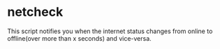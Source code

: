 # netcheck
This script notifies you when the internet status changes from online to offline(over more than x seconds) and vice-versa. 
